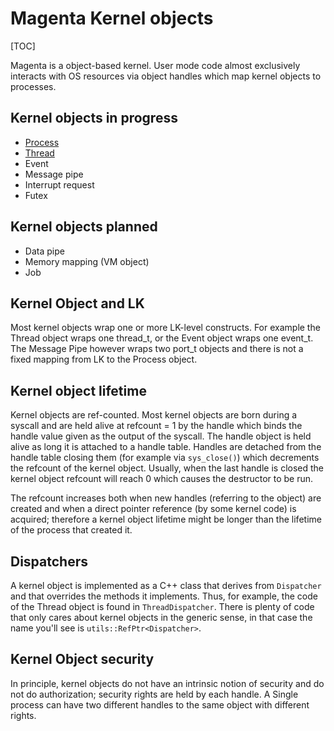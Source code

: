# Magenta Kernel objects

[TOC]

Magenta is a object-based kernel. User mode code almost exclusively interacts
with OS resources via object handles which map kernel objects to processes.

## Kernel objects in progress

+ [Process](process_object.md)
+ [Thread](thread_object.md)
+ Event
+ Message pipe
+ Interrupt request
+ Futex

## Kernel objects planned

+ Data pipe
+ Memory mapping (VM object)
+ Job

## Kernel Object and LK
Most kernel objects wrap one or more LK-level constructs. For example the
Thread object wraps one thread_t, or the Event object wraps one event_t.
The Message Pipe however wraps two port_t objects and there is not a fixed
mapping from LK to the Process object.

## Kernel object lifetime
Kernel objects are ref-counted. Most kernel objects are born during a syscall
and are held alive at refcount = 1 by the handle which binds the handle value
given as the output of the syscall. The handle object is held alive as long it
is attached to a handle table. Handles are detached from the handle table
closing them (for example via `sys_close()`) which decrements the refcount of
the kernel object. Usually, when the last handle is closed the kernel object
refcount will reach 0 which causes the destructor to be run.

The refcount increases both when new handles (referring to the object) are
created and when a direct pointer reference (by some kernel code) is acquired;
therefore a kernel object lifetime might be longer than the lifetime of the
process that created it.

## Dispatchers
A kernel object is implemented as a C++ class that derives from `Dispatcher`
and that overrides the methods it implements. Thus, for example, the code
of the Thread object is found in `ThreadDispatcher`. There is plenty of
code that only cares about kernel objects in the generic sense, in that case
the name you'll see is `utils::RefPtr<Dispatcher>`.

## Kernel Object security
In principle, kernel objects do not have an intrinsic notion of security and
do not do authorization; security rights are held by each handle. A Single
process can have two different handles to the same object with different
rights.
